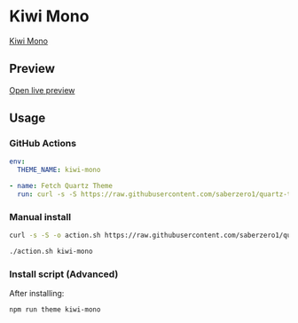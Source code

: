 # Kiwi Mono

[Kiwi Mono](https://www.kiwisflight.com)

## Preview

[Open live preview](https://quartz-themes.github.io/kiwi-mono/)

## Usage

### GitHub Actions

```yaml
env:
  THEME_NAME: kiwi-mono
```

```yaml
- name: Fetch Quartz Theme
  run: curl -s -S https://raw.githubusercontent.com/saberzero1/quartz-themes/master/action.sh | bash -s -- $THEME_NAME
```

### Manual install

```bash
curl -s -S -o action.sh https://raw.githubusercontent.com/saberzero1/quartz-themes/master/action.sh

./action.sh kiwi-mono
```

### Install script (Advanced)

After installing:

```bash
npm run theme kiwi-mono
```
